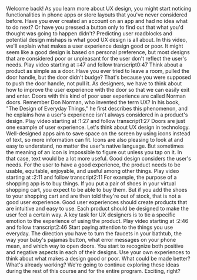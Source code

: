 Welcome back! As you learn more about UX design, you might start noticing functionalities in phone apps or store layouts that you've never considered before. Have you ever created an account on an app and had no idea what to do next? Or have you pressed a button only to find out that what you'd thought was going to happen didn't? Predicting user roadblocks and potential design mishaps is what good UX design is all about. In this video, we'll explain what makes a user experience design good or poor. It might seem like a good design is based on personal preference, but most designs that are considered poor or unpleasant for the user don't reflect the user's needs.
Play video starting at ::47 and follow transcript0:47
Think about a product as simple as a door. Have you ever tried to leave a room, pulled the door handle, but the door didn't budge? That's because you were supposed to push the door handle, not pull it. As designers, we have to think about how to improve the user experience with the door so that we can easily exit and enter. Doors with this kind of poor user experience are called Norman doors. Remember Don Norman, who invented the term UX? In his book, "The Design of Everyday Things," he first describes this phenomenon, and he explains how a user's experience isn't always considered in a product's design.
Play video starting at :1:27 and follow transcript1:27
Doors are just one example of user experience. Let's think about UX design in technology. Well-designed apps aim to save space on the screen by using icons instead of text, so more information can fit. Icons are also pleasing to look at and easy to understand, no matter the user's native language. But sometimes the meaning of an icon is impossible to figure out unless you tap on it. In that case, text would be a lot more useful. Good design considers the user's needs. For the user to have a good experience, the product needs to be usable, equitable, enjoyable, and useful among other things.
Play video starting at :2:11 and follow transcript2:11
For example, the purpose of a shopping app is to buy things. If you put a pair of shoes in your virtual shopping cart, you expect to be able to buy them. But if you add the shoes to your shopping cart and are then told they're out of stock, that is not a good user experience. Good user experiences should create products that are intuitive and easy to use. Each product should be designed to make the user feel a certain way. A key task for UX designers is to tie a specific emotion to the experience of using the product.
Play video starting at :2:46 and follow transcript2:46
Start paying attention to the things you use everyday. The direction you have to turn the faucets in your bathtub, the way your baby's pajamas button, what error messages on your phone mean, and which way to open doors. You start to recognize both positive and negative aspects in each of their designs. Use your own experiences to think about what makes a design good or poor. What could be made better? What's already working? We're going to continue exploring these ideas during the rest of this course and for the entire program. Exciting, right?